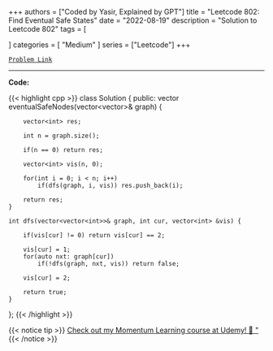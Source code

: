 
+++
authors = ["Coded by Yasir, Explained by GPT"]
title = "Leetcode 802: Find Eventual Safe States"
date = "2022-08-19"
description = "Solution to Leetcode 802"
tags = [
    
]
categories = [
    "Medium"
]
series = ["Leetcode"]
+++



[`Problem Link`](https://leetcode.com/problems/find-eventual-safe-states/description/)

---

**Code:**

{{< highlight cpp >}}
class Solution {
public:
    vector<int> eventualSafeNodes(vector<vector<int>>& graph) {

        vector<int> res;

        int n = graph.size();

        if(n == 0) return res;

        vector<int> vis(n, 0);

        for(int i = 0; i < n; i++)
            if(dfs(graph, i, vis)) res.push_back(i);

        return res;
    }

    int dfs(vector<vector<int>>& graph, int cur, vector<int> &vis) {

        if(vis[cur] != 0) return vis[cur] == 2;

        vis[cur] = 1;
        for(auto nxt: graph[cur])
            if(!dfs(graph, nxt, vis)) return false;

        vis[cur] = 2;

        return true;
    }

};
{{< /highlight >}}



{{< notice tip >}}
[Check out my Momentum Learning course at Udemy! 🚀 "](https://www.udemy.com/course/blind-75-the-data-structures-and-algorithms-essentials/)
{{< /notice >}}


